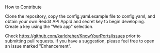 How to Contribute

Clone the repository, copy the config.yaml.example file to config.yaml, and obtain your own Reddit API AppId and secret key to begin developing. Create a key using the "Web app" selection.

Check https://github.com/karldreher/KnowYourPorts/issues prior to submitting pull requests. If you have a suggestion, please feel free to open an issue marked "Enhancement".
